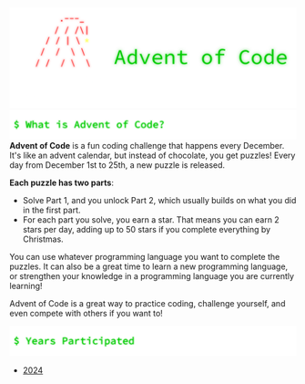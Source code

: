 ![AdventOfCode](https://github.com/luddekn/advent-of-code/blob/master/images/AdventOfCodeLogo.png?raw=true)
![AboutAoC](https://github.com/luddekn/advent-of-code/blob/master/images/AboutAoC.png?raw=true)
**Advent of Code** is a fun coding challenge that happens every December. It's like an advent calendar, but instead of chocolate, you get puzzles! Every day from December 1st to 25th, a new puzzle is released.

**Each puzzle has two parts**:

- Solve Part 1, and you unlock Part 2, which usually builds on what you did in the first part.
- For each part you solve, you earn a star. That means you can earn 2 stars per day, adding up to 50 stars if you complete everything by Christmas.

You can use whatever programming language you want to complete the puzzles. It can also be a great time to learn a new programming language, or strengthen your knowledge in a programming language you are currently learning!

Advent of Code is a great way to practice coding, challenge yourself, and even compete with others if you want to!

![YearsParticipated](https://github.com/luddekn/advent-of-code/blob/master/images/Years-Participated.png?raw=true)
- [2024](https://github.com/luddekn/advent-of-code/tree/master/2024)
